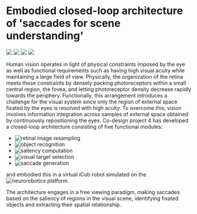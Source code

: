# Embodied closed-loop architecture of 'saccades for scene understanding'

![](https://img.shields.io/github/license/ccnmaastricht/CDP4_NRP)
![](https://img.shields.io/github/issues/ccnmaastricht/CDP4_NRP)
![](https://img.shields.io/github/forks/ccnmaastricht/CDP4_NRP)
![](https://img.shields.io/github/stars/ccnmaastricht/CDP4_NRP)

Human vision operates in light of physical constraints imposed by the eye as well as functional requirements such as having high visual acuity while maintaining a large field of view. Physically, the organization of the retina meets these constraints by densely packing photoreceptors within a small central region, the fovea, and letting photoreceptor density decrease rapidly towards the periphery. Functionally, this arrangement introduces a challenge for the visual system since only the region of external space fixated by the eyes is resolved with high acuity. To overcome this, vision involves information integration across samples of external space obtained by continuously repositioning the eyes.
Co-design project 4 has developed a closed-loop architecture consisting of five functional modules:

- ![retinal image resampling](https://github.com/ccnmaastricht/ganglion_cell_sampling)
- ![object recognition](https://github.com/ccnmaastricht/Object_recognition)
- ![saliency computation](https://github.com/alexanderkroner/saliency)
- ![visual target selection](https://github.com/ccnmaastricht/target_selection)
- ![saccade generation]( https://github.com/ReScience-Archives/Senden-Schuecker-Hahne-Diesmann-Goebel-2018)

and embodied this in a virtual iCub robot simulated on the ![neurorobotics platform](https://neurorobotics.net/).

The architecture engages in a free viewing paradigm, making saccades based on the saliency of regions in the visual
scene, identifying fixated objects and extracting their spatial relationship.
